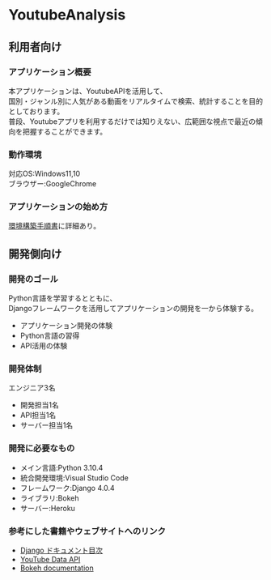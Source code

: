# YoutubeAnalysis
## 利用者向け
### アプリケーション概要
本アプリケーションは、YoutubeAPIを活用して、<br>
国別・ジャンル別に人気がある動画をリアルタイムで検索、統計することを目的としております。<br>
普段、Youtubeアプリを利用するだけでは知りえない、広範囲な視点で最近の傾向を把握することができます。

### 動作環境
対応OS:Windows11,10<br>
ブラウザー:GoogleChrome

### アプリケーションの始め方
[環境構築手順書](https://github.com/theolliebbb/TeamPython/wiki/%E7%92%B0%E5%A2%83%E6%A7%8B%E7%AF%89%E6%89%8B%E9%A0%86%E6%9B%B8)に詳細あり。

## 開発側向け
### 開発のゴール
Python言語を学習するとともに、<br>
Djangoフレームワークを活用してアプリケーションの開発を一から体験する。
- アプリケーション開発の体験
- Python言語の習得
- API活用の体験

### 開発体制
エンジニア3名<br>
  - 開発担当1名<br>
  - API担当1名<br>
  - サーバー担当1名<br>

### 開発に必要なもの
  - メイン言語:Python 3.10.4
  - 統合開発環境:Visual Studio Code
  - フレームワーク:Django 4.0.4
  - ライブラリ:Bokeh
  - サーバー:Heroku

### 参考にした書籍やウェブサイトへのリンク
  - [Django ドキュメント目次](https://docs.djangoproject.com/ja/4.0/contents/)
  - [YouTube Data API](https://developers.google.com/youtube/v3)
  - [Bokeh documentation](https://docs.bokeh.org/en/latest/)
